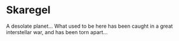 # Skaregel
A desolate planet... What used to be here has been caught in a great interstellar war, and has been torn apart...
